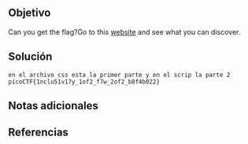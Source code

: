 
## Objetivo
Can you get the flag?Go to this [website](http://saturn.picoctf.net:58519/) and see what you can discover.
## Solución
```
en el archivo css esta la primer parte y en el scrip la parte 2
picoCTF{1nclu51v17y_1of2_f7w_2of2_b8f4b022}
```
## Notas adicionales
## Referencias 
